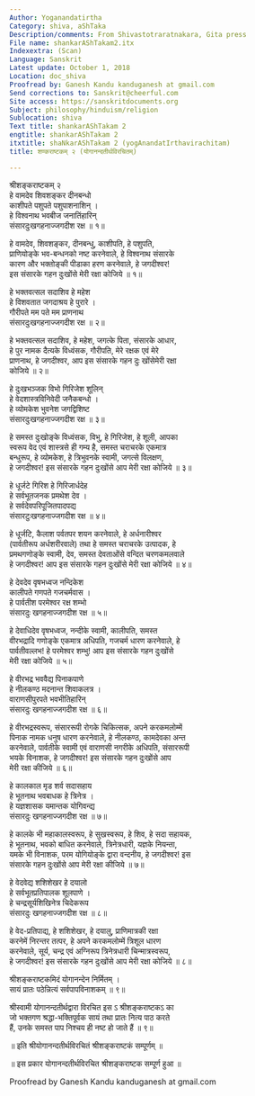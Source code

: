 ```yaml
---
Author: Yoganandatirtha
Category: shiva, aShTaka
Description/comments: From Shivastotraratnakara, Gita press
File name: shankarAShTakam2.itx
Indexextra: (Scan)
Language: Sanskrit
Latest update: October 1, 2018
Location: doc_shiva
Proofread by: Ganesh Kandu kanduganesh at gmail.com
Send corrections to: Sanskrit@cheerful.com
Site access: https://sanskritdocuments.org
Subject: philosophy/hinduism/religion
Sublocation: shiva
Text title: shankarAShTakam 2
engtitle: shankarAShTakam 2
itxtitle: shaNkarAShTakam 2 (yogAnandatIrthavirachitam)
title: शण्कराष्टकम् २ (योगानन्दतीर्थविरचितम्)

---
```

  
 श्रीशङ्कराष्टकम् २   
हे वामदेव शिवशङ्कर दीनबन्धो  
काशीपते पशुपते पशुपाशनाशिन् ।  
हे विश्वनाथ भवबीज जनातिंहारिन्  
संसारदुःखगहनाज्जगदीश रक्ष ॥ १॥  
  
हे वामदेव, शिवशङ्कर, दीनबन्धु, काशीपति, हे पशुपति,  
प्राणियोङ्के भव-बन्धनको नष्ट करनेवाले, हे विश्वनाथ संसारके  
कारण और भक्तोङ्की पीडाका हरण करनेवाले, हे जगदीश्वर!  
इस संसारके गहन दुःखोंसे मेरी रक्षा कोजिये ॥ १॥  
  
हे भक्तवत्सल सदाशिव हे महेश  
हे विशवतात जगदाश्रय हे पुरारे ।  
गौरीपते मम पते मम प्राणनाथ  
संसारदुःखगहनाज्जगदीश रक्ष ॥ २॥  
  
हे भक्तवत्सल सदाशिव, हे महेश, जगत्के पिता, संसारके आधार,  
हे पुर नामक दैत्यके विध्वंसक, गौरीपति, मेरे रक्षक एवं मेरे  
प्राणनाथ, हे जगदीश्वर, आप इस संसारके गहन दुः खोंसेमेरी रक्षा  
कोजिये ॥ २॥  
  
हे दुःखभञ्जक विभो गिरिजेश शूलिन्  
हे वेदशास्त्रविनिवेदी जनैकबन्धो ।  
हे व्योमकेश भुवनेश जगद्विशिष्ट  
संसारदुःखगहनाज्जगदीश रक्ष ॥ ३॥  
  
हे समस्त दुःखोङ्के विध्वंसक, विभु, हे गिरिजेश, हे शूली, आपका  
स्वरूप वेद एवं शास्त्रसे ही गम्य है, समस्त चराचरके एकमात्र  
बन्धुरूप, हे व्योमकेश, हे त्रिभुवनके स्वामी, जगत्से विलक्षण,  
हे जगदीश्वर!  इस संसारके गहन दुःखोंसे आप मेरी रक्षा कोजिये ॥ ३॥  
  
हे धूर्जटे गिरिश हे गिरिजार्धदेह  
हे सर्वभूतजनक प्रमथेश देव ।  
हे सर्वदेवपरिपूजितपादपद्य  
संसारटुःखगहनाज्जगदीश रक्ष ॥ ४॥  
  
हे धूर्जटि, कैलाश पर्वतपर शयन करनेवाले, हे अर्धनारीश्वर  
(पार्वतीरूप अर्धशरीरवाले) तथा हे समस्त चराचरके उत्पादक, हे  
प्रमथगणोङ्के स्वामी, देव, समस्त देवताओंसे वन्दित चरणकमलवाले  
हे जगदीश्वर! आप इस संसारके गहन दुःखोंसे मेरी रक्षा कोजिये ॥ ४॥  
  
हे देवदेव वृषभध्वज नन्दिकेश  
कालीपते गणपते गजचर्मवास ।  
हे पार्वतीश परमेश्वर रक्ष शम्भो  
संसारदुः खगहनाज्जगदीश रक्ष ॥ ५॥  
  
हे देवाधिदेव वृषभध्वज, नन्दीके स्वामी, कालीपति, समस्त  
वीरभद्रादि गणोङ्के एकमात्र अधिपति, गजचर्म धारण करनेवाले, हे  
पार्वतीवल्लभ! हे परमेश्वर शम्भु! आप इस संसारके गहन दुःखोंसे  
मेरी रक्षा कोजिये ॥ ५॥  
  
हे वीरभद्र भववैद्य पिनाकपाणे  
हे नीलकण्ठ मदनान्त शिवाकलत्र ।  
वाराणसीपुरपते भवभीतिहारिन्  
संसारदुः खगहनाज्जगदीश रक्ष ॥ ६॥  
  
हे वीरभद्रस्वरूप, संसाररूपी रोगके चिकित्सक, अपने करकमलोम्में  
पिनाक नामक धनुष धारण करनेवाले, हे नीलकण्ठ, कामदेवका अन्त  
करनेवाले, पार्वतीके स्वामी एवं वाराणसी नगरीके अधिपति, संसाररूपी  
भयके विनाशक, हे जगदीश्वर!  इस संसारके गहन दुःखोंसे आप  
मेरी रक्षा कीजिये ॥ ६॥  
  
हे कालकाल मृड शर्व सदासहाय  
हे भूतनाथ भवबाधक हे त्रिनेत्र ।  
हे यज्ञशासक यमान्तक योगिवन्द्य  
संसारदुः खगहनाज्जगदीश रक्ष ॥ ७॥  
  
हे कालके भी महाकालस्वरूप, हे सुखस्वरूप, हे शिव, हे सदा सहायक,  
हे भूतनाथ, भवको बाधित करनेवाले, त्रिनेत्रधारी, यज्ञके नियन्ता,  
यमके भी विनाशक, परम योगियोङ्के द्वारा वन्दनीय, हे जगदीश्वर! इस  
संसारके गहन दुःखोंसे आप मेरी रक्षा कीजिये ॥ ७॥  
  
हे वेदवेद्य शशिशेखर हे दयालो  
हे सर्वभूतप्रतिपालक शूलपाणे ।  
हे चन्द्रसूर्यशिखिनेत्र चिदेकरूप  
संसारदुः खगहनाज्जगदीश रक्ष  ॥ ८॥  
  
हे वेद-प्रतिपाद्य, हे शशिशेखर, हे दयालु, प्राणिमात्रकी रक्षा  
करनेमें निरन्तर तत्पर, हे अपने करकमलोम्में त्रिशूल धारण  
करनेवाले, सूर्य, चन्द्र एवं अग्निरूप त्रिनेत्रधारी चिन्मात्रस्वरूप,  
हे जगदीश्वर! इस संसारके गहन दुःखोंसे आप मेरी रक्षा कोजिये ॥ ८॥  
  
श्रीशङ्कराष्टकमिदं योगानन्देन निर्मितम् ।  
सायं प्रातः पठेन्नित्यं सर्वपापविनाशकम् ॥ ९॥  
  
श्रीस्वामी योगानन्दतीर्थद्वारा विरचित इस ऽ श्रीशङ्कराष्टकऽ का  
जो भक्तगण श्रद्धा-भक्तिपूर्वक सायं तथा प्रातः नित्य पाठ करते  
हैं, उनके समस्त पाप निश्चय ही नष्ट हो जाते हैं ॥ ९॥  
  
॥ इति श्रीयोगानन्दतीर्थविरचितं श्रीशङ्कराष्टकं सम्पूर्णम् ॥  
  
॥ इस प्रकार योगानन्दतीर्थविरचित श्रीशङ्कराष्टक सम्पूर्ण हुआ ॥  
  
  
Proofread by Ganesh Kandu kanduganesh at gmail.com  
  
